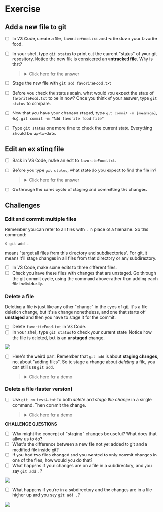 # Exercise

## Add a new file to git

- [ ] In VS Code, create a file, `favoriteFood.txt` and write down your favorite food.
- [ ] In your shell, type `git status` to print out the current "status" of your git repository. Notice the new file is considered an **untracked file**. Why is that?

  > <details><summary>Click here for the answer</summary>
  > 
  > When a new file is added to a git repository, it starts off as "untracked", which means that git has no current knowledge of its history. When you commit a file for the first time, it gets moved to "tracked" thereafter.
  > 
  > ![](https://i.imgur.com/wPlZNR9.png)
  > 
  > </details>

- [ ] Stage the new file with `git add favoriteFood.txt`
- [ ] Before you check the status again, what would you expect the state of `favoriteFood.txt` to be in now? Once you think of your answer, type `git status` to compare.
- [ ] Now that you have your changes staged, type `git commit -m [message]`, e.g. `git commit -m "Add favorite food file"`
- [ ] Type `git status` one more time to check the current state. Everything should be up-to-date.

## Edit an existing file

- [ ] Back in VS Code, make an edit to `favoriteFood.txt`.
- [ ] Before you type `git status`, what state do you expect to find the file in?

  > <details><summary>Click here for the answer</summary>
  > 
  > It'll be in **modified** state because it's a file that is currently tracked by git and has changes since the last commit, and they will be **unstaged** because you haven't staged those changes yet.
  > </details>

- [ ] Go through the same cycle of staging and committing the changes.

## Challenges

### Edit and commit multiple files

Remember you can refer to all files with `.` in place of a filename. So this command:

```bash
$ git add .
```

means "target all files from this directory and subdirectories". For git, it means it'll stage changes in all files from that directory or any subdirectory.

- [ ] In VS Code, make some edits to three different files.
- [ ] Check you have these files with changes that are unstaged. Go through the git commit cycle, using the command above rather than adding each file individually.

### Delete a file

Deleting a file is just like any other "change" in the eyes of git. It's a file deletion change, but it's a change nonetheless, and one that starts off **unstaged** and then you have to stage it for the commit.

- [ ] Delete `favoriteFood.txt` in VS Code.
- [ ] In your shell, type `git status` to check your current state. Notice how the file is deleted, but is an **unstaged** change. 

![](https://i.imgur.com/8enuOuY.png)

- [ ] Here's the weird part. Remember that `git add` is about **staging changes**, not about "adding files". So to stage a change about *deleting* a file, you can still use `git add`.

  > <details><summary>Click here for a demo</summary>
  > 
  > ![](https://i.imgur.com/kMNxYLn.png)
  > 
  > </details>

### Delete a file (faster version)

- [ ] Use `git rm test4.txt` to both *delete* and *stage the change* in a single command. Then commit the change.

  > <details><summary>Click here for a demo</summary>
  > 
  > ![](https://i.imgur.com/Ii8z2Lm.png)
  > </details>

**CHALLENGE QUESTIONS**

- [ ] Why might the concept of "staging" changes be useful? What does that allow us to do?
- [ ] What's the difference between a new file not yet added to git and a modified file inside git?
- [ ] If you had two files changed and you wanted to only commit changes in one of the files, how would you do that?
- [ ] What happens if your changes are on a file in a subdirectory, and you say `git add .`? 

![](https://i.imgur.com/pnoN7NX.png)

- [ ] What happens if you're in a subdirectory and the changes are in a file higher up and you say `git add .`?

![](https://i.imgur.com/MRbUp2T.png)
